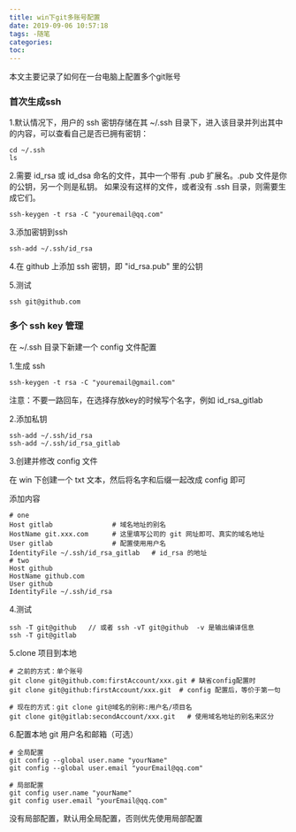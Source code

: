 ```yaml
---
title: win下git多账号配置
date: 2019-09-06 10:57:18
tags: -随笔
categories:
toc:
---
```


本文主要记录了如何在一台电脑上配置多个git账号

<!--more-->

### 首次生成ssh

1.默认情况下，用户的 ssh 密钥存储在其 ~/.ssh 目录下，进入该目录并列出其中的内容，可以查看自己是否已拥有密钥：

```
cd ~/.ssh
ls
```

2.需要 id_rsa 或 id_dsa 命名的文件，其中一个带有 .pub 扩展名。.pub 文件是你的公钥，另一个则是私钥。
如果没有这样的文件，或者没有 .ssh 目录，则需要生成它们。

```
ssh-keygen -t rsa -C "youremail@qq.com"
```

3.添加密钥到ssh

```
ssh-add ~/.ssh/id_rsa
```

4.在 github 上添加 ssh 密钥，即 "id_rsa.pub" 里的公钥

5.测试

```
ssh git@github.com
```

### 多个 ssh key 管理

在 ~/.ssh 目录下新建一个 config 文件配置

1.生成 ssh

```
ssh-keygen -t rsa -C "youremail@gmail.com"
```

注意：不要一路回车，在选择存放key的时候写个名字，例如 id_rsa_gitlab

2.添加私钥

```
ssh-add ~/.ssh/id_rsa
ssh-add ~/.ssh/id_rsa_gitlab
```

3.创建并修改 config 文件

在 win 下创建一个 txt 文本，然后将名字和后缀一起改成 config 即可

添加内容

```
# one                                                                       
Host gitlab               # 域名地址的别名
HostName git.xxx.com      # 这里填写公司的 git 网址即可、真实的域名地址
User gitlab               # 配置使用用户名
IdentityFile ~/.ssh/id_rsa_gitlab   # id_rsa 的地址
# two                                                                           
Host github
HostName github.com
User github
IdentityFile ~/.ssh/id_rsa
```

4.测试

```
ssh -T git@github   // 或者 ssh -vT git@github  -v 是输出编译信息
ssh -T git@gitlab
```

5.clone 项目到本地

```
# 之前的方式：单个账号
git clone git@github.com:firstAccount/xxx.git # 缺省config配置时
git clone git@github:firstAccount/xxx.git  # config 配置后，等价于第一句

# 现在的方式：git clone git@域名的别称:用户名/项目名
git clone git@gitlab:secondAccount/xxx.git   # 使用域名地址的别名来区分

```


6.配置本地 git 用户名和邮箱（可选）

```
# 全局配置
git config --global user.name "yourName"
git config --global user.email "yourEmail@qq.com"

# 局部配置
git config user.name "yourName"
git config user.email "yourEmail@qq.com"
``` 

没有局部配置，默认用全局配置，否则优先使用局部配置